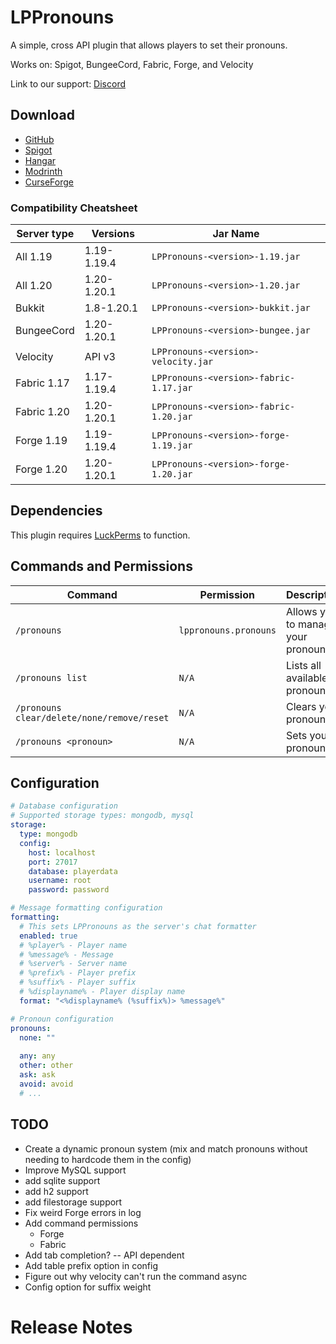 # LPPronouns

A simple, cross API plugin that allows players to set their pronouns.

Works on: Spigot, BungeeCord, Fabric, Forge, and Velocity

Link to our support: [Discord](https://discord.gg/NffvJd95tk)

## Download

- [GitHub](https://github.com/p0t4t0sandwich/LPPronouns/releases)
- [Spigot](https://www.spigotmc.org/resources/lppronouns.110206/)
- [Hangar](https://hangar.papermc.io/p0t4t0sandwich/LPPronouns)
- [Modrinth](https://modrinth.com/plugin/lppronouns)
- [CurseForge](https://www.curseforge.com/minecraft/mc-mods/lppronouns)

### Compatibility Cheatsheet

| Server type | Versions    | Jar Name                               |
|-------------|-------------|----------------------------------------|
| All 1.19    | 1.19-1.19.4 | `LPPronouns-<version>-1.19.jar`        |
| All 1.20    | 1.20-1.20.1 | `LPPronouns-<version>-1.20.jar`        |
| Bukkit      | 1.8-1.20.1  | `LPPronouns-<version>-bukkit.jar`      |
| BungeeCord  | 1.20-1.20.1 | `LPPronouns-<version>-bungee.jar`      |
| Velocity    | API v3      | `LPPronouns-<version>-velocity.jar`    |
| Fabric 1.17 | 1.17-1.19.4 | `LPPronouns-<version>-fabric-1.17.jar` |
| Fabric 1.20 | 1.20-1.20.1 | `LPPronouns-<version>-fabric-1.20.jar` |
| Forge 1.19  | 1.19-1.19.4 | `LPPronouns-<version>-forge-1.19.jar`  |
| Forge 1.20  | 1.20-1.20.1 | `LPPronouns-<version>-forge-1.20.jar`  |

## Dependencies

This plugin requires [LuckPerms](https://luckperms.net/) to function.

## Commands and Permissions

| Command                                    | Permission            | Description                         |
|--------------------------------------------|-----------------------|-------------------------------------|
| `/pronouns`                                | `lppronouns.pronouns` | Allows you to manage your pronouns. |
| `/pronouns list`                           | `N/A`                 | Lists all available pronouns.       |
| `/pronouns clear/delete/none/remove/reset` | `N/A`                 | Clears your pronouns.               |
| `/pronouns <pronoun>`                      | `N/A`                 | Sets your pronouns.                 |

## Configuration

```yaml
# Database configuration
# Supported storage types: mongodb, mysql
storage:
  type: mongodb
  config:
    host: localhost
    port: 27017
    database: playerdata
    username: root
    password: password

# Message formatting configuration
formatting:
  # This sets LPPronouns as the server's chat formatter
  enabled: true
  # %player% - Player name
  # %message% - Message
  # %server% - Server name
  # %prefix% - Player prefix
  # %suffix% - Player suffix
  # %displayname% - Player display name
  format: "<%displayname% (%suffix%)> %message%"

# Pronoun configuration
pronouns:
  none: ""
  
  any: any
  other: other
  ask: ask
  avoid: avoid
  # ...
```

## TODO

- Create a dynamic pronoun system (mix and match pronouns without needing to hardcode them in the config)
- Improve MySQL support
- add sqlite support
- add h2 support
- add filestorage support
- Fix weird Forge errors in log
- Add command permissions
  - Forge
  - Fabric
- Add tab completion? -- API dependent
- Add table prefix option in config
- Figure out why velocity can't run the command async
- Config option for suffix weight

# Release Notes
